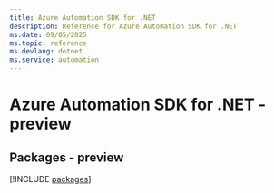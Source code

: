 ```yaml
---
title: Azure Automation SDK for .NET
description: Reference for Azure Automation SDK for .NET
ms.date: 09/05/2025
ms.topic: reference
ms.devlang: dotnet
ms.service: automation
---
```

# Azure Automation SDK for .NET - preview
## Packages - preview
[!INCLUDE [packages](automation-index.md)]